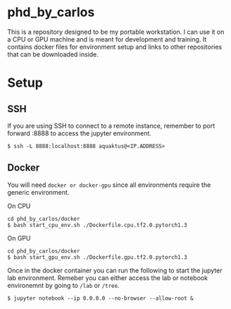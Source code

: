 # phd_by_carlos
This is a repository designed to be my portable workstation. I can use it on a CPU or GPU machine and is meant for development and training. It contains docker files for environment setup and links to other repositories that can be downloaded inside.

# Setup

## SSH
If you are using SSH to connect to a remote instance, remember to port forward :8888 to access the jupyter environment.
```
$ ssh -L 8888:localhost:8888 aquaktus@<IP.ADDRESS>
```

## Docker
You will need `docker or docker-gpu` since all environments require the generic environment.

On CPU
```
cd phd_by_carlos/docker
$ bash start_cpu_env.sh ./Dockerfile.cpu.tf2.0.pytorch1.3
```

On GPU
```
cd phd_by_carlos/docker
$ bash start_gpu_env.sh ./Dockerfile.gpu.tf2.0.pytorch1.3
```

Once in the docker container you can run the following to start the jupyter lab environment. Remeber you can either access the lab or notebook environemnt by going to `/lab` or `/tree`.
```
$ jupyter notebook --ip 0.0.0.0 --no-browser --allow-root &
```
